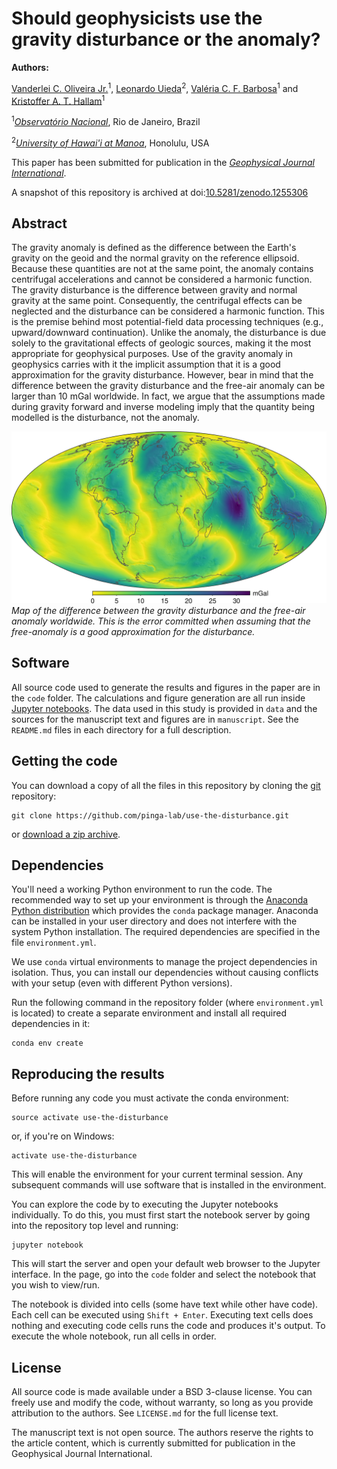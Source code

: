 # Should geophysicists use the gravity disturbance or the anomaly?

**Authors:**


[Vanderlei C. Oliveira Jr.](http://www.pinga-lab.org/people/oliveira-jr.html)<sup>1</sup>,
[Leonardo Uieda](https://www.leouieda.com/)<sup>2</sup>,
[Valéria C. F. Barbosa](http://www.pinga-lab.org/people/barbosa.html)<sup>1</sup> and
[Kristoffer A. T. Hallam](http://www.pinga-lab.org/people/kristoffer.html)<sup>1</sup>

<sup>1</sup>[*Observatório Nacional*](http://www.on.br/), Rio de Janeiro, Brazil

<sup>2</sup>[*University of Hawai'i at Manoa*](http://www.soest.hawaii.edu/GG/index.html), Honolulu, USA

This paper has been submitted for publication in the
[*Geophysical Journal International*](https://academic.oup.com/gji).

A snapshot of this repository is archived at
doi:[10.5281/zenodo.1255306](https://doi.org/10.5281/zenodo.1255306)


## Abstract

The gravity anomaly is defined as the difference between the Earth's gravity
on the geoid and the normal gravity on the reference ellipsoid.
Because these quantities are not at the same point, the anomaly contains
centrifugal accelerations and cannot be considered a harmonic function.
The gravity disturbance is the difference between gravity and normal gravity
at the same point.
Consequently, the centrifugal effects can be neglected and the disturbance can
be considered a harmonic function.
This is the premise behind most potential-field data processing techniques
(e.g., upward/downward continuation).
Unlike the anomaly, the disturbance is due solely to the
gravitational effects of geologic sources, making it the most appropriate
for geophysical purposes.
Use of the gravity anomaly in geophysics carries with it the implicit
assumption that it is a good approximation for the gravity disturbance.
However, bear in mind that the difference between the gravity disturbance and
the free-air anomaly can be larger than 10 mGal worldwide.
In fact, we argue that the assumptions made during gravity forward and inverse
modeling imply that the quantity being modelled is the disturbance, not the
anomaly.

![Difference between the gravity disturbance and the free-air anomaly.](difference.png)
*Map of the difference between the gravity disturbance and the free-air anomaly worldwide.
This is the error committed when assuming that the free-anomaly is a good
approximation for the disturbance.*


## Software

All source code used to generate the results and figures in the paper are in
the `code` folder.
The calculations and figure generation are all run inside
[Jupyter notebooks](http://jupyter.org/).
The data used in this study is provided in `data` and the sources for the
manuscript text and figures are in `manuscript`.
See the `README.md` files in each directory for a full description.


## Getting the code

You can download a copy of all the files in this repository by cloning the
[git](https://git-scm.com/) repository:

    git clone https://github.com/pinga-lab/use-the-disturbance.git

or [download a zip archive](https://github.com/pinga-lab/use-the-disturbance/archive/master.zip).


## Dependencies

You'll need a working Python environment to run the code.
The recommended way to set up your environment is through the
[Anaconda Python distribution](https://www.anaconda.com/download/) which
provides the `conda` package manager.
Anaconda can be installed in your user directory and does not interfere with
the system Python installation.
The required dependencies are specified in the file `environment.yml`.

We use `conda` virtual environments to manage the project dependencies in
isolation.
Thus, you can install our dependencies without causing conflicts with your
setup (even with different Python versions).

Run the following command in the repository folder (where `environment.yml`
is located) to create a separate environment and install all required
dependencies in it:

    conda env create


## Reproducing the results

Before running any code you must activate the conda environment:

    source activate use-the-disturbance

or, if you're on Windows:

    activate use-the-disturbance

This will enable the environment for your current terminal session.
Any subsequent commands will use software that is installed in the environment.

You can explore the code by to executing the Jupyter notebooks individually.
To do this, you must first start the notebook server by going into the
repository top level and running:

    jupyter notebook

This will start the server and open your default web browser to the Jupyter
interface. In the page, go into the `code` folder and select the notebook that
you wish to view/run.

The notebook is divided into cells (some have text while other have code).
Each cell can be executed using `Shift + Enter`.
Executing text cells does nothing and executing code cells runs the code
and produces it's output.
To execute the whole notebook, run all cells in order.


## License

All source code is made available under a BSD 3-clause license. You can freely
use and modify the code, without warranty, so long as you provide attribution
to the authors. See `LICENSE.md` for the full license text.

The manuscript text is not open source. The authors reserve the rights to the
article content, which is currently submitted for publication in the
Geophysical Journal International.

